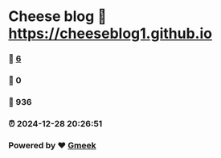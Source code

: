 # Cheese blog :link: https://cheeseblog1.github.io 
### :page_facing_up: [6](https://cheeseblog1.github.io/tag.html) 
### :speech_balloon: 0 
### :hibiscus: 936 
### :alarm_clock: 2024-12-28 20:26:51 
### Powered by :heart: [Gmeek](https://github.com/Meekdai/Gmeek)
